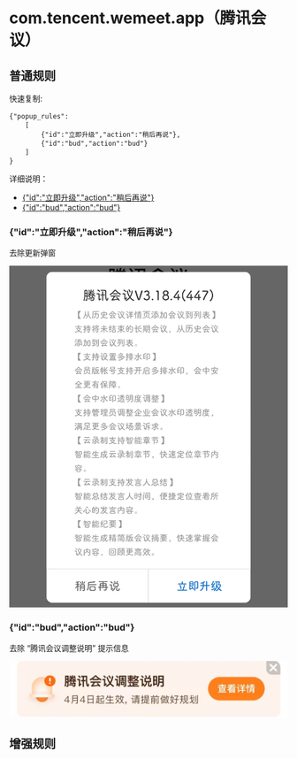 # com.tencent.wemeet.app（腾讯会议）

## 普通规则

快速复制:
```
{"popup_rules":
    [
        {"id":"立即升级","action":"稍后再说"},
        {"id":"bud","action":"bud"}
    ]
}
```
详细说明：
- [{"id":"立即升级","action":"稍后再说"}](#id立即升级action稍后再说)
- [{"id":"bud","action":"bud"}](#idbudactionbud)

### {"id":"立即升级","action":"稍后再说"}
去除更新弹窗

![](./assets/更新弹窗.jpg)

### {"id":"bud","action":"bud"}
去除 “腾讯会议调整说明” 提示信息

![](./assets/腾讯会议调整说明.jpg)

## 增强规则
